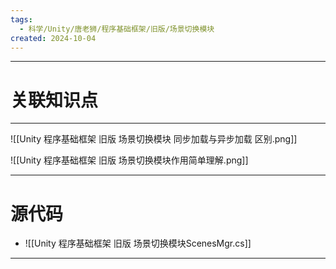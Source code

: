 ```yaml
---
tags:
  - 科学/Unity/唐老狮/程序基础框架/旧版/场景切换模块
created: 2024-10-04
---
```


---
# 关联知识点



---

![[Unity 程序基础框架 旧版 场景切换模块 同步加载与异步加载 区别.png]]

![[Unity 程序基础框架 旧版 场景切换模块作用简单理解.png]]


---
# 源代码

- ![[Unity 程序基础框架 旧版 场景切换模块ScenesMgr.cs]]


---